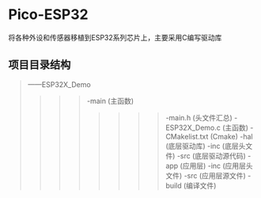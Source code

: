 # Pico-ESP32
将各种外设和传感器移植到ESP32系列芯片上，主要采用C编写驱动库


## 项目目录结构 
>——ESP32X_Demo 
>>>>-main  (主函数) 
>>>>>>>>-main.h    (头文件汇总) 
>>>>>>>>-ESP32X_Demo.c    (主函数) 
>>>>>>>>-CMakelist.txt    (Cmake) 
>>>>-hal   (底层驱动库) 
>>>>>>>>-inc   (底层头文件) 
>>>>>>>>-src   (底层驱动源代码) 
>>>>-app   (应用层) 
>>>>>>>>-inc   (应用层头文件) 
>>>>>>>>-src   (应用层源文件) 
>>>>-build    (编译文件) 
